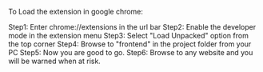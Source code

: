 To Load the extension in google chrome:

Step1:	Enter chrome://extensions in the url bar
Step2:	Enable the developer mode in the extension menu
Step3:	Select "Load Unpacked" option from the top corner
Step4:	Browse to "frontend" in the project folder from your PC
Step5:	Now you are good to go.
Step6:	Browse to any website and you will be warned when at risk.